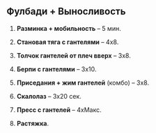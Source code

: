 ## Фулбади + Выносливость

1. **Разминка + мобильность** – 5 мин.
    
2. **Становая тяга с гантелями** – 4х8.
    
3. **Толчок гантелей от плеч вверх** – 3х8.
    
4. **Берпи с гантелями** – 3х10.
    
5. **Приседания + жим гантелей** (комбо) – 3х8.
    
6. **Скалолаз** – 3х20 сек.
    
7. **Пресс с гантелей** – 4хМакс.
    
8. **Растяжка**.